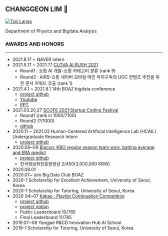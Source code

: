 ## CHANGGEON LIM 👋

[![Top Langs](https://github-readme-stats.vercel.app/api/top-langs/?username=ckdrjs96&layout=compact)](https://github.com/anuraghazra/github-readme-stats)

Department of Physics and Bigdata Analysis  


### AWARDS AND HONORS
***
* 2021.8.17 ~ NAVER intern 
* 2021.5.17 ~ 2021.7.1 [CLOVA AI RUSH 2021](https://campaign.naver.com/clova_airush/)
  * Round1 : 쇼핑 AI 개발-쇼핑 카테고리 분류 (rank 9)
  * Round2 : AiRS-쇼핑 네이버 모바일 메인 마이구독의 UGC 컨텐츠 추천을 위한 문서 키워드 추출 (rank 1)
* 2021.4.1 ~ 2021.8.1 14th BOAZ bigdata conference  
  * [project github](https://github.com/BOAZ-adv-teamname)
  * [Youtube](https://www.youtube.com/watch?v=uPyoKAFDQRA&t=182s&ab_channel=bigdataBOAZ)
  * [PPT](https://drive.google.com/file/d/1TYUxkMEJEnbmVHDZqJuJNux9yCZDusYJ/view?usp=sharing)
* 2021.03.20,27 [SCOFE 2021:Startup Coding Festival](https://www.wanted.co.kr/events/scofe2021)
  * Round1 (rank in 1000/7100)
  * Round2 (?/1000)
  * [github](https://github.com/ckdrjs96/algorithm/tree/main/CodingTest/SCOFE%202021)
* 2020.11 \~ 2021.02 Human-Centered Artificial Intelligence Lab (HCAIL) Undergraduate Research Intern
  * [project github](https://github.com/ckdrjs96/yogiyo)
* 2020.08\~09 [Bigcon: KBO regular season team wins, batting average and ERA predict](https://www.bigcontest.or.kr/index.php)
  * [project github](https://github.com/kkminyoung/2020bigcontest)
  * 한국정보화진흥원장상 2/450(3,000,000 KRW)  
* 2020.08.01 
* 2020.07\~	join Big Data Club BOAZ  
* 2020-1  	Scholarship for Excellent Achievement, University of Seoul, Korea  
* 2020-1  	Scholarship for Tutoring, University of Seoul, Korea  
* 2020 04\~07 [Kakao : Playlist Continuation Competition](https://arena.kakao.com/c/7)
  * [project github](https://github.com/Arena-UOS/MelonPlaylistContinuation)
  * [project notion](https://www.notion.so/Team-dddd-ab0ca582b705420b983ad3a06c6d7e11)
  * Public Leaderboard 10/785
  * Final Leaderboard 11/785
* 2019.07\~08 Yangjae R&CD Innovation Hub AI School  
* 2019-1  	Scholarship for Tutoring, University of Seoul, Korea  

<!--
**ckdrjs96/ckdrjs96** is a ✨ _special_ ✨ repository because its `README.md` (this file) appears on your GitHub profile.

Here are some ideas to get you started:

- 🔭 I’m currently working on ...
- 🌱 I’m currently learning ...
- 👯 I’m looking to collaborate on ...
- 🤔 I’m looking for help with ...
- 💬 Ask me about ...
- 📫 How to reach me: ...
- 😄 Pronouns: ...
- ⚡ Fun fact: ...
-->
